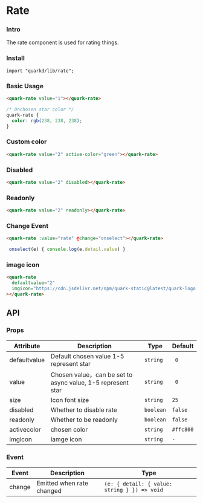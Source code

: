 # Rate

### Intro

The rate component is used for rating things.

### Install

```tsx
import "quarkd/lib/rate";
```

### Basic Usage

```html
<quark-rate value="1"></quark-rate>
```

```css
/* Unchosen star color */
quark-rate {
  color: rgb(238, 238, 238);
}
```

### Custom color

```html
<quark-rate value="2" active-color="green"></quark-rate>
```

### Disabled

```html
<quark-rate value="2" disabled></quark-rate>
```

### Readonly

```html
<quark-rate value="2" readonly></quark-rate>
```

### Change Event

```html
<quark-rate :value="rate" @change="onselect"></quark-rate>
```

```javascript
 onselect(e) { console.log(e.detail.value) }
```

### image icon

```html
<quark-rate
  defaultvalue="2"
  imgicon="https://cdn.jsdelivr.net/npm/quark-static@latest/quark-logo.png"
></quark-rate>
```

## API

### Props

| Attribute    | Description                                                 | Type      | Default   |
| ------------ | ----------------------------------------------------------- | --------- | --------- |
| defaultvalue | Default chosen value 1-5 represent star                     | `string`  | ` 0`      |
| value        | Chosen value，can be set to async value, 1-5 represent star | `string`  | ` 0`      |
| size         | Icon font size                                              | `string`  | `25`      |
| disabled     | Whether to disable rate                                     | `boolean` | `false`   |
| readonly     | Whether to be readonly                                      | `boolean` | `false`   |
| activecolor  | chosen color                                                | `string`  | `#ffc800` |
| imgicon      | iamge icon                                                  | `string`  | `-`       |

### Event

| Event  | Description               | Type                                         |
| ------ | ------------------------- | -------------------------------------------- |
| change | Emitted when rate changed | `(e: { detail: { value: string } }) => void` |
